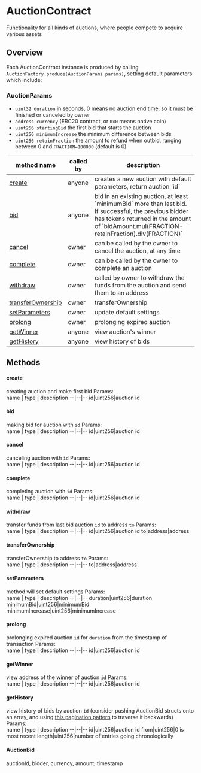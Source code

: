 # AuctionContract
Functionality for all kinds of auctions, where people compete to acquire various assets

## Overview
Each AuctionContract instance is produced by calling `AuctionFactory.produce(AuctionParams params)`, setting default parameters which include:

### AuctionParams
* `uint32 duration` in seconds, 0 means no auction end time, so it must be finished or canceled by owner
* `address currency` (ERC20 contract, or `0x0` means native coin)
* `uint256 startingBid` the first bid that starts the auction
* `uint256 minimumIncrease` the minimum difference between bids
* `uint256 retainFraction` the amount to refund when outbid, ranging between 0 and `FRACTION=100000` (default is 0)

<table>
<thead>
	<tr>
		<th>method name</th>
		<th>called by</th>
		<th>description</th>
	</tr>
</thead>
<tbody>
	<tr>
		<td><a href="#create">create</a></td>
		<td>anyone</td>
		<td>creates a new auction with default parameters, return auction `id`</td>
	</tr>
	<tr>
		<td><a href="#bid">bid</a></td>
		<td>anyone</td>
		<td>bid in an existing auction, at least `minimumBid` more than last bid. If successful, the previous bidder has tokens returned in the amount of `bidAmount.mul(FRACTION-retainFraction).div(FRACTION)`</td>
	</tr>
	<tr>
		<td><a href="#cancel">cancel</a></td>
		<td>owner</td>
		<td>can be called by the owner to cancel the auction, at any time</td>
	</tr>
	<tr>
		<td><a href="#complete">complete</a></td>
		<td>owner</td>
		<td>can be called by the owner to complete an auction</td>
	</tr>
	<tr>
		<td><a href="#withdraw">withdraw</a></td>
		<td>owner</td>
		<td>called by owner to withdraw the funds from the auction and send them to an address</td>
	</tr>
	<tr>
		<td><a href="#transferownership">transferOwnership</a></td>
		<td>owner</td>
		<td>transferOwnership</td>
	</tr>
    <tr>
		<td><a href="#setparameters">setParameters</a></td>
		<td>owner</td>
		<td>update default settings</td>
	</tr>
    <tr>
		<td><a href="#prolong">prolong</a></td>
		<td>owner</td>
		<td>prolonging expired auction</td>
	</tr>
	<tr>
		<td><a href="#getwinner">getWinner</a></td>
		<td>anyone</td>
		<td>view auction's winner</td>
	</tr>
	<tr>
		<td><a href="#gethistory">getHistory</a></td>
		<td>anyone</td>
		<td>view history of bids</td>
	</tr>
</tbody>	
</table>

## Methods

#### create
creating auction and make first bid
Params:    
name  | type | description
--|--|--
id|uint256|auction id

#### bid
making bid for auction with `id`
Params:    
name  | type | description
--|--|--
id|uint256|auction id

#### cancel
canceling auction with `id`
Params:    
name  | type | description
--|--|--
id|uint256|auction id

#### complete
completing auction with `id`
Params:    
name  | type | description
--|--|--
id|uint256|auction id

#### withdraw
transfer funds from last bid auction `id` to address `to`
Params:    
name  | type | description
--|--|--
id|uint256|auction id
to|address|address 

#### transferOwnership
transferOwnership to address `to`
Params:    
name  | type | description
--|--|--
to|address|address 

#### setParameters
method will set default settings
Params:    
name  | type | description
--|--|--
duration|uint256|duration
minimumBid|uint256|minimumBid
minimumIncrease|uint256|minimumIncrease

#### prolong
prolonging еxpired auction `id` for `duration` from the timestamp of transaction
Params:    
name  | type | description
--|--|--
id|uint256|auction id

#### getWinner
view address of the winner of auction `id`
Params:    
name  | type | description
--|--|--
id|uint256|auction id

#### getHistory
view history of bids by auction `id` (consider pushing AuctionBid structs onto an array, and using [this pagination pattern](https://ethereum.stackexchange.com/a/70558/19734) to traverse it backwards)
Params:    
name  | type | description
--|--|--
id|uint256|auction id
from|uint256|0 is most recent
length|uint256|number of entries going chronologically

#### AuctionBid
auctionId, bidder, currency, amount, timestamp
